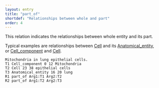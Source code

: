 ```yaml
---
layout: entry
title: "part_of"
shortdef: "Relationships between whole and part"
order: 4
---
```


This relation indicates the relationships between whole entity and its part.  

Typical examples are relationships between [Cell]() and its [Anatomical_entity](), or [Cell_component]() and [Cell]().

~~~ ann
Mitochondria in lung epithelial cells.
T1 Cell_component 0 12 Mitochondria
T2 Cell 23 38 epithelial cells
T3 Anatomical_entity 16 20 lung
R1 part_of Arg1:T1 Arg2:T2
R2 part_of Arg1:T2 Arg2:T3
~~~

<!---
Typical examples are [Cell]() and its [Cell_component](), or [Protein_molecule]() and [Amino_acid_monomer]().


{% include image.html name="whole-part-example.png" width="70%" %}


~~~ ann
Ser200 acts as a nucleophile at the active site of AChE.
T1 Amino_acid_monomer 0 6 Ser200
T2 Protein_molecule 51 55 AChE
R1 part_of Arg1:T1 Arg2:T2
~~~
--->